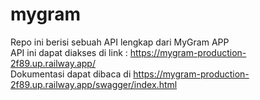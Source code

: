 # mygram
Repo ini berisi sebuah API lengkap dari MyGram APP  
API ini dapat diakses di link : https://mygram-production-2f89.up.railway.app/  
Dokumentasi dapat dibaca di https://mygram-production-2f89.up.railway.app/swagger/index.html
